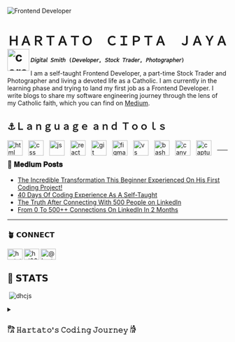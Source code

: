 ![Frontend Developer](https://user-images.githubusercontent.com/80773310/205060375-39195d9b-48dd-4540-9d72-8b98f41e3295.gif)

<h1 align="left">ＨＡＲＴＡＴＯ　ＣＩＰＴＡ　ＪＡＹＡ<img align="left" alt="coral" width="50" height="50" src="https://emojiguide.com/wp-content/uploads/2022/04/coral-emoji.png"></h1>

**`𝘋𝘪𝘨𝘪𝘵𝘢𝘭 𝘚𝘮𝘪𝘵𝘩 (𝘋𝘦𝘷𝘦𝘭𝘰𝘱𝘦𝘳, 𝘚𝘵𝘰𝘤𝘬 𝘛𝘳𝘢𝘥𝘦𝘳, 𝘗𝘩𝘰𝘵𝘰𝘨𝘳𝘢𝘱𝘩𝘦𝘳)`**

I am a self-taught Frontend Developer, a part-time Stock Trader and Photographer and living a devoted life as a Catholic. I am currently in the learning phase and trying to land my first job as a Frontend Developer. I write blogs to share my software engineering journey through the lens of my Catholic faith, which you can find on [Medium]( https://hartatociptajaya.medium.com/).

## ⚓️Ｌａｎｇｕａｇｅ ａｎｄ Ｔｏｏｌｓ
<img align="left" alt="html" width="35px" style="padding-right:10px;" src="https://cdn.jsdelivr.net/gh/devicons/devicon/icons/html5/html5-original.svg" />
<img align="left" alt="css" width="35px" style="padding-right:10px;" src="https://cdn.jsdelivr.net/gh/devicons/devicon/icons/css3/css3-original.svg" />
<img align="left" alt="js" width="35px" style="padding-right:10px;" src="https://cdn.jsdelivr.net/gh/devicons/devicon/icons/javascript/javascript-original.svg" />
<img align="left" alt="react" width="35px" style="padding-right:10px;" src="https://cdn.jsdelivr.net/gh/devicons/devicon/icons/react/react-original.svg" />
<img align="left" alt="git" width="35px" style="padding-right:10px;" src="https://cdn.jsdelivr.net/gh/devicons/devicon/icons/git/git-original.svg" />
<img align="left" alt="figma" width="35px" style="padding-right:10px;" src="https://cdn.jsdelivr.net/gh/devicons/devicon/icons/figma/figma-original.svg" />
<img align="left" alt="vs" width="35px" style="padding-right:10px;" src="https://cdn.jsdelivr.net/gh/devicons/devicon/icons/visualstudio/visualstudio-plain.svg" />
<img align="left" alt="bash" width="35px" style="padding-right:10px;" src="https://cdn.jsdelivr.net/gh/devicons/devicon/icons/bash/bash-original.svg" />
<img align="left" alt="canva" width="35px" style="padding-right:10px;" src="https://cdn.jsdelivr.net/gh/devicons/devicon/icons/canva/canva-original.svg" />
<img align="left" alt="captureone" width="35px" style="padding-right:10px;" src="https://upload.wikimedia.org/wikipedia/commons/thumb/2/27/CAPTURE_ONE_LOGO.svg/1200px-CAPTURE_ONE_LOGO.svg.png" />

#
---
### 📔 𝐌𝐞𝐝𝐢𝐮𝐦 𝐏𝐨𝐬𝐭𝐬
<!-- Medium-Posts-List:START -->
- [The Incredible Transformation This Beginner Experienced On His First Coding Project!](https://hartatociptajaya.medium.com/ograpjuthe-incredible-transformation-this-beginner-experienced-on-his-first-coding-project-68a751093f49?source=rss-4c5819c98a42------2)
- [40 Days Of Coding Experience As A Self-Taught](https://hartatociptajaya.medium.com/40-days-of-coding-experience-as-a-self-taught-df3a947ab4ae?source=rss-4c5819c98a42------2)
- [The Truth After Connecting With 500 People on LinkedIn](https://hartatociptajaya.medium.com/the-truth-after-connecting-with-500-people-on-linkedin-98f6a7a96b84?source=rss-4c5819c98a42------2)
- [From 0 To 500++ Connections On LinkedIn In 2 Months](https://hartatociptajaya.medium.com/from-0-to-500-connections-on-linkedin-in-2-months-25457088c91a?source=rss-4c5819c98a42------2)
<!-- Medium-Posts-List:END -->
---

### 🪴 𝗖𝗢𝗡𝗡𝗘𝗖𝗧
<p align="left">
<p align="left"></p><a href="https://twitter.com/hartatocj" target="blank"><img align="left" src="https://raw.githubusercontent.com/rahuldkjain/github-profile-readme-generator/master/src/images/icons/Social/twitter.svg" alt="hartatocj" height="25" width="35" /></a>
<p align="left"></p><a href="https://linkedin.com/in/hcj06" target="blank"><img align="left" src="https://raw.githubusercontent.com/rahuldkjain/github-profile-readme-generator/master/src/images/icons/Social/linked-in-alt.svg" alt="hcj06" height="25" width="35"/></a>
<p align="left"></p><a href="https://medium.com/@hartatociptajaya" target="blank"><img align="center" src="https://user-images.githubusercontent.com/36799589/96227773-3acc6080-0fb2-11eb-837f-f5026d472969.jpg" alt="@hartatociptajaya" height="25" width="35" /></a>
</p>

## 📝 𝗦𝗧𝗔𝗧𝗦
<p>&nbsp;<img align="center" src="https://github-readme-stats.vercel.app/api?username=dhcjs&show_icons=true&theme=gruvbox&title_color=ffffd1&text_color=d1ffe8&bg_color=5d5f5f&cache_seconds=1800&locale=en" alt="dhcjs" /></p>

<details>
 <summary><h3>𓀗 𝙷𝚊𝚛𝚝𝚊𝚝𝚘'𝚜 𝙲𝚘𝚍𝚒𝚗𝚐 𝙹𝚘𝚞𝚛𝚗𝚎𝚢 𓀙</h3></summary>
  My coding journey started when I took a sabbatical leave after being laid off from my job as operations manager in the food and beverages industry. I took a year of sabbatical leave to re-align my purpose, dreams and visions on how to live the best version of my life. As a starter, I wanted to become a cloud security engineer when looking for an opportunity in the tech industry. I didn’t know much and only found what was hot in the tech industry. But after tremendous research, I decided that Frontend Developer is what I want to do because it is suitable for my condition. I spend a year researching the tech industry, job types, and jobs and errors by joining communities and taking courses before landing on Frontend Developer. Switching from a non-technical background seems daunting because my previous job involved little to no problem-solving skills and computer science. I had no mentor and entirely relied on myself until I learned about the open source community, which is my most significant help. They listen to my doubt and guide me to the right path as long as we are eager to learn and seek it.
I’ve never used LinkedIn and made a resume throughout my whole career, which I know is bad news. It wore me out at first, but slowly I began to catch up to the phase where I had a tailored resume, LinkedIn and 500+ connections; I had 0 back then. I started my journey with Freecodecamp certifications, learning Git and GitHub, and some Udemy courses. I spend roughly 4 hours a day learning; I start my day with stock trading; in between, I’ll watch some videos or tinker with open source projects and end my day with 4-5 hours learning Frontend Tech Stack. Being self-taught always has the challenge of managing the time, commitment and how you rest. Despite that, I am ready to land my first job as a Frontend Developer at 2023. 
</details>

